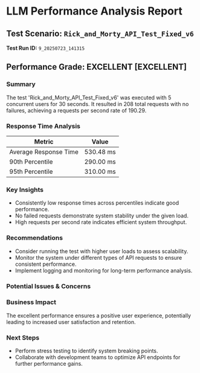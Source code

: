 # LLM Performance Analysis Report

## Test Scenario: `Rick_and_Morty_API_Test_Fixed_v6`
**Test Run ID:** `9_20250723_141315`

## Performance Grade: EXCELLENT [EXCELLENT]

### Summary
The test 'Rick_and_Morty_API_Test_Fixed_v6' was executed with 5 concurrent users for 30 seconds. It resulted in 208 total requests with no failures, achieving a requests per second rate of 190.29.

### Response Time Analysis
| Metric | Value |
|---|---|
| Average Response Time | 530.48 ms |
| 90th Percentile | 290.00 ms |
| 95th Percentile | 310.00 ms |

### Key Insights
- Consistently low response times across percentiles indicate good performance.
- No failed requests demonstrate system stability under the given load.
- High requests per second rate indicates efficient system throughput.

### Recommendations
- Consider running the test with higher user loads to assess scalability.
- Monitor the system under different types of API requests to ensure consistent performance.
- Implement logging and monitoring for long-term performance analysis.

### Potential Issues & Concerns

### Business Impact
The excellent performance ensures a positive user experience, potentially leading to increased user satisfaction and retention.

### Next Steps
- Perform stress testing to identify system breaking points.
- Collaborate with development teams to optimize API endpoints for further performance gains.
